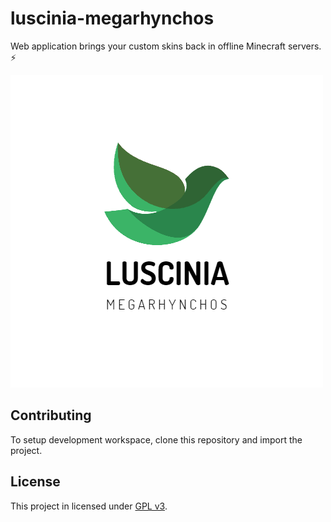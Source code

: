# luscinia-megarhynchos

Web application brings your custom skins back in offline Minecraft servers. ⚡

![](.github/lusciniamegarhynchoslogo.png)

## Contributing

To setup development workspace, clone this repository and import the project.

## License

This project in licensed under [GPL v3](LICENSE).